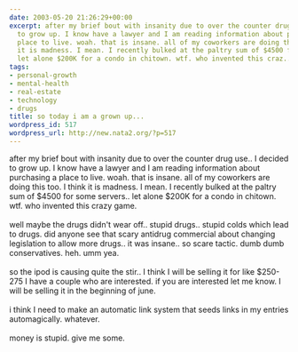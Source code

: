 ```yaml
---
date: 2003-05-20 21:26:29+00:00
excerpt: after my brief bout with insanity due to over the counter drug use.. I decided
  to grow up. I know have a lawyer and I am reading information about purchasing a
  place to live. woah. that is insane. all of my coworkers are doing this too. I think
  it is madness. I mean. I recently bulked at the paltry sum of $4500 for some servers..
  let alone $200K for a condo in chitown. wtf. who invented this craz...
tags:
- personal-growth
- mental-health
- real-estate
- technology
- drugs
title: so today i am a grown up...
wordpress_id: 517
wordpress_url: http://new.nata2.org/?p=517
---
```


after my brief bout with insanity due to over the counter drug use.. I decided to grow up. I know have a lawyer and I am reading information about purchasing a place to live. woah. that is insane. all of my coworkers are doing this too. I think it is madness. I mean. I recently bulked at the paltry sum of $4500 for some servers.. let alone $200K for a condo in chitown. wtf. who invented this crazy game.<br/><br/>well maybe the drugs didn't wear off.. stupid drugs.. stupid colds which lead to drugs. did anyone see that scary antidrug commercial about changing legislation to allow more drugs.. it was insane.. so scare tactic. dumb dumb conservatives. heh. umm yea. <br/><br/>so the ipod is causing quite the stir.. I think I will be selling it for like $250-275 I have a couple who are interested. if you are interested let me know. I will be selling it in the beginning of june. <br/><br/>i think I need to make an automatic link system that seeds links in my entries automagically. whatever. <br/><br/>money is stupid. give me some.